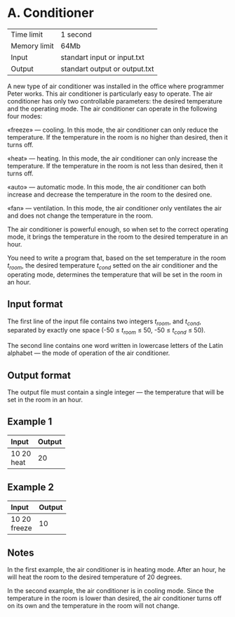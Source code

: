 # A. Conditioner

<table>
  <tr>
      <td>Time limit</td>
      <td>1 second</td>
  </tr>
  <tr>
      <td>Memory limit</td>
      <td>64Mb</td>
  </tr>
  <tr>
      <td>Input</td>
      <td>standart input or input.txt</td>
  </tr>
  <tr>
      <td>Output</td>
      <td>standart output or output.txt</td>
  </tr>
</table>

A new type of air conditioner was installed in the office where programmer Peter works. This air conditioner is particularly easy to operate. The air conditioner has only two controllable parameters: the desired temperature 
and the operating mode. The air conditioner can operate in the following four modes:  

«freeze» — cooling. In this mode, the air conditioner can only reduce the temperature. If the temperature in the room is no higher than desired, then it turns off.  

«heat» — heating. In this mode, the air conditioner can only increase the temperature. If the temperature in the room is not less than desired, then it turns off.  

«auto» — automatic mode. In this mode, the air conditioner can both increase and decrease the temperature in the room to the desired one.  

«fan» — ventilation. In this mode, the air conditioner only ventilates the air and does not change the temperature in the room.  

The air conditioner is powerful enough, so when set to the correct operating mode, it brings the temperature in the room to the desired temperature in an hour.  

You need to write a program that, based on the set temperature in the room *t<sub>room</sub>*, the desired temperature *t<sub>cond</sub>* setted on the air conditioner and the operating mode, determines the temperature 
that will be set in the room in an hour.

## Input format
The first line of the input file contains two integers *t<sub>room</sub>*, and *t<sub>cond</sub>*, separated by exactly one space (-50 ≤ *t<sub>room</sub>* ≤ 50, -50 ≤ *t<sub>cond</sub>* ≤ 50).  

The second line contains one word written in lowercase letters of the Latin alphabet — the mode of operation of the air conditioner.

## Output format
The output file must contain a single integer — the temperature that will be set in the room in an hour.

## Example 1
<table>
  <thead>
    <tr>
      <th align= "left">Input</th>
      <th align= "left">Output</th>
    </tr>
  </thead>
  <tbody>
    <tr>
      <td>
        10 20</br>
        heat
      </td>
      <td>
        20
      </td>
    </tr>
  </tbody>
</table>

## Example 2
<table>
  <thead>
    <tr>
      <th align= "left">Input</th>
      <th align= "left">Output</th>
    </tr>
  </thead>
  <tbody>
    <tr>
      <td>
        10 20</br>
        freeze
      </td>
      <td>
        10
      </td>
    </tr>
  </tbody>
</table>

## Notes
In the first example, the air conditioner is in heating mode. After an hour, he will heat the room to the desired temperature of 20 degrees.  

In the second example, the air conditioner is in cooling mode. Since the temperature in the room is lower than desired, the air conditioner turns off on its own and the temperature in the room will not change.